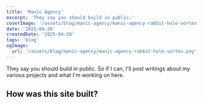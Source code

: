 ```yaml
---
title: 'Manic Agency'
excerpt: 'They say you should build in public.'
coverImage: '/assets/blog/manic-agency/manic-agency-rabbit-hole-vortex.png'
date: '2025-04-20'
createdDate: '2025-04-20'
tags: 'blog'
ogImage:
  url: '/assets/blog/manic-agency/manic-agency-rabbit-hole-vortex.png'
---
```

They say you should build in public. So if I can, I'll post writings about my various projects and what I'm working on here.

## How was this site built?